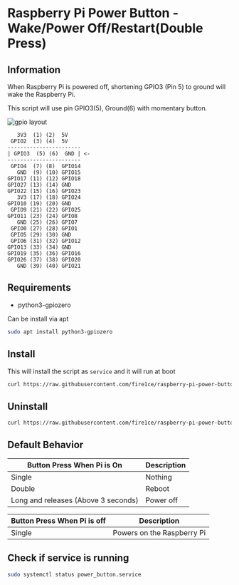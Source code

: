 
# Raspberry Pi Power Button - Wake/Power Off/Restart(Double Press)

## Information

When Raspberry Pi is powered off, shortening GPIO3 (Pin 5) to ground will wake the Raspberry Pi.

This script will use pin GPIO3(5), Ground(6) with momentary button.

![gpio layout](https://github.com/fire1ce/raspberry-pi-power-button/raw/main/gpio_layout.jpg)


       3V3  (1) (2)  5V         
     GPIO2  (3) (4)  5V         
    -----------------------     
    | GPIO3  (5) (6)  GND | <-  
    -----------------------     
     GPIO4  (7) (8)  GPIO14     
       GND  (9) (10) GPIO15     
    GPIO17 (11) (12) GPIO18     
    GPIO27 (13) (14) GND        
    GPIO22 (15) (16) GPIO23     
       3V3 (17) (18) GPIO24     
    GPIO10 (19) (20) GND        
     GPIO9 (21) (22) GPIO25     
    GPIO11 (23) (24) GPIO8      
       GND (25) (26) GPIO7      
     GPIO0 (27) (28) GPIO1      
     GPIO5 (29) (30) GND        
     GPIO6 (31) (32) GPIO12     
    GPIO13 (33) (34) GND        
    GPIO19 (35) (36) GPIO16     
    GPIO26 (37) (38) GPIO20     
       GND (39) (40) GPIO21     

## Requirements

* python3-gpiozero

Can be install via apt

```bash
sudo apt install python3-gpiozero
```

## Install

This will install the script as `service` and it will run at boot

```bash
curl https://raw.githubusercontent.com/fire1ce/raspberry-pi-power-button/main/install.sh | bash
```

## Uninstall

```bash
curl https://raw.githubusercontent.com/fire1ce/raspberry-pi-power-button/main/uninstall.sh | bash
```

## Default Behavior

| __Button Press When Pi is On__      | __Description__ |
| ----------------------------------- | --------------- |
| Single                              | Nothing         |
| Double                              | Reboot          |
| Long and releases (Above 3 seconds) | Power off       |

| __Button Press When Pi is off__ | __Description__            |
| ------------------------------- | -------------------------- |
| Single                          | Powers on the Raspberry Pi |

## Check if service is running

```bash
sudo systemctl status power_button.service
```
